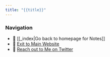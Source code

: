```yaml
---
title: "{{title}}"
---
```




### Navigation
- 🚧 [[_index|Go back to homepage for Notes]]
- 🐛 [Exit to Main Website](https://deepankerkoul.com/)
- 👀 [Reach out to Me on Twitter](https://twitter.com/deepankerkaul)
